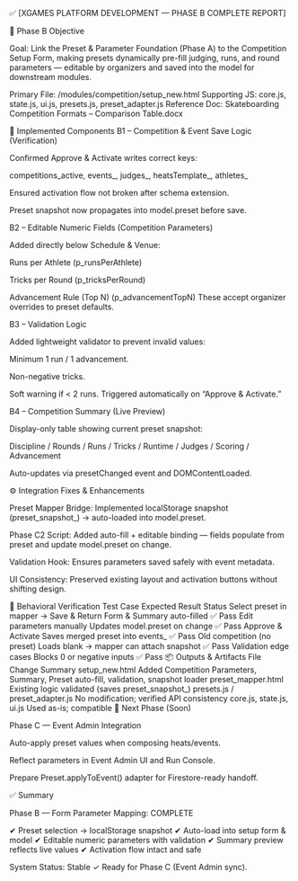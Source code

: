 ✅ [XGAMES PLATFORM DEVELOPMENT — PHASE B COMPLETE REPORT]

🎯 Phase B Objective

Goal: Link the Preset & Parameter Foundation (Phase A) to the Competition Setup Form, making presets dynamically pre-fill judging, runs, and round parameters — editable by organizers and saved into the model for downstream modules.

Primary File: /modules/competition/setup_new.html
Supporting JS: core.js, state.js, ui.js, presets.js, preset_adapter.js
Reference Doc: Skateboarding Competition Formats – Comparison Table.docx

🧩 Implemented Components
B1 – Competition & Event Save Logic (Verification)

Confirmed Approve & Activate writes correct keys:

competitions_active, events_<CID>, judges_<CID>, heatsTemplate_<CID>, athletes_<CID>

Ensured activation flow not broken after schema extension.

Preset snapshot now propagates into model.preset before save.

B2 – Editable Numeric Fields (Competition Parameters)

Added directly below Schedule & Venue:

Runs per Athlete (p_runsPerAthlete)

Tricks per Round (p_tricksPerRound)

Advancement Rule (Top N) (p_advancementTopN)
These accept organizer overrides to preset defaults.

B3 – Validation Logic

Added lightweight validator to prevent invalid values:

Minimum 1 run / 1 advancement.

Non-negative tricks.

Soft warning if < 2 runs.
Triggered automatically on “Approve & Activate.”

B4 – Competition Summary (Live Preview)

Display-only table showing current preset snapshot:

Discipline / Rounds / Runs / Tricks / Runtime / Judges / Scoring / Advancement

Auto-updates via presetChanged event and DOMContentLoaded.

⚙️ Integration Fixes & Enhancements

Preset Mapper Bridge: Implemented localStorage snapshot (preset_snapshot_<CID>) → auto-loaded into model.preset.

Phase C2 Script: Added auto-fill + editable binding — fields populate from preset and update model.preset on change.

Validation Hook: Ensures parameters saved safely with event metadata.

UI Consistency: Preserved existing layout and activation buttons without shifting design.

🧠 Behavioral Verification
Test Case	Expected Result	Status
Select preset in mapper → Save & Return	Form & Summary auto-filled	✅ Pass
Edit parameters manually	Updates model.preset on change	✅ Pass
Approve & Activate	Saves merged preset into events_<CID>	✅ Pass
Old competition (no preset)	Loads blank → mapper can attach snapshot	✅ Pass
Validation edge cases	Blocks 0 or negative inputs	✅ Pass
📦 Outputs & Artifacts
File	Change Summary
setup_new.html	Added Competition Parameters, Summary, Preset auto-fill, validation, snapshot loader
preset_mapper.html	Existing logic validated (saves preset_snapshot_<CID>)
presets.js / preset_adapter.js	No modification; verified API consistency
core.js, state.js, ui.js	Used as-is; compatible
🔄 Next Phase (Soon)

Phase C — Event Admin Integration

Auto-apply preset values when composing heats/events.

Reflect parameters in Event Admin UI and Run Console.

Prepare Preset.applyToEvent() adapter for Firestore-ready handoff.

✅ Summary

Phase B — Form Parameter Mapping: COMPLETE

✔ Preset selection → localStorage snapshot
✔ Auto-load into setup form & model
✔ Editable numeric parameters with validation
✔ Summary preview reflects live values
✔ Activation flow intact and safe

System Status: Stable ✓ Ready for Phase C (Event Admin sync).